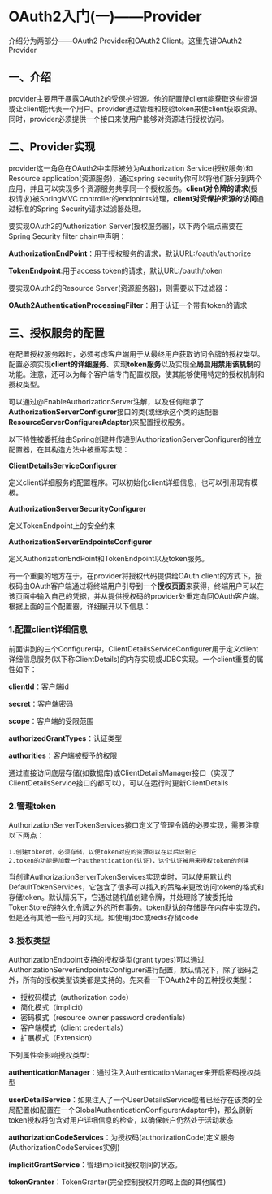 # OAuth2入门(一)——Provider

介绍分为两部分——OAuth2 Provider和OAuth2 Client。这里先讲OAuth2 Provider



## 一、介绍

provider主要用于暴露OAuth2的受保护资源。他的配置使client能获取这些资源 或让client能代表一个用户。provider通过管理和校验token来使client获取资源。同时，provider必须提供一个接口来使用户能够对资源进行授权访问。



## 二、Provider实现

provider这一角色在OAuth2中实际被分为Authorization Service(授权服务)和Resource application(资源服务)，通过spring security你可以将他们拆分到两个应用，并且可以实现多个资源服务共享同一个授权服务。**client对令牌的请求**(授权请求)被SpringMVC controller的endpoints处理，**client对受保护资源的访问**通过标准的Spring Security请求过滤器处理。

要实现OAuth2的Authorization Server(授权服务器)，以下两个端点需要在Spring Security filter chain中声明：

**AuthorizationEndPoint**：用于授权服务的请求，默认URL:/oauth/authorize

**TokenEndpoint**:用于access token的请求，默认URL:/oauth/token



要实现OAuth2的Resource Server(资源服务器)，则需要以下过滤器：

**OAuth2AuthenticationProcessingFilter**：用于认证一个带有token的请求



## 三、授权服务的配置

在配置授权服务器时，必须考虑客户端用于从最终用户获取访问令牌的授权类型。配置必须实现**client的详细服务**、实现**token服务**以及实现全**局启用禁用该机制**的功能。注意，还可以为每个客户端专门配置权限，使其能够使用特定的授权机制和授权类型。

可以通过@EnableAuthorizationServer注解，以及任何继承了****AuthorizationServerConfigurer****接口的类(或继承这个类的适配器****ResourceServerConfigurerAdapter****)来配置授权服务。

以下特性被委托给由Spring创建并传递到AuthorizationServerConfigurer的独立配置器，在其构造方法中被重写实现：

**ClientDetailsServiceConfigurer**

定义client详细服务的配置程序。可以初始化client详细信息，也可以引用现有模板。

**AuthorizationServerSecurityConfigurer**

定义TokenEndpoint上的安全约束

**AuthorizationServerEndpointsConfigurer**

定义AuthorizationEndPoint和TokenEndpoint以及token服务。



有一个重要的地方在于，在provider将授权代码提供给OAuth client的方式下，授权码由OAuth客户端通过将终端用户引导到一个**授权页面**来获得，终端用户可以在该页面中输入自己的凭据，并从提供授权码的provider处重定向回OAuth客户端。根据上面的三个配置器，详细展开以下信息：



### 1.配置client详细信息

前面讲到的三个Configurer中，ClientDetailsServiceConfigurer用于定义client详细信息服务(以下称ClientDetails)的内存实现或JDBC实现。一个client重要的属性如下：

**clientId**：客户端id

**secret**：客户端密码

**scope**：客户端的受限范围

**authorizedGrantTypes**：认证类型

**authorities**：客户端被授予的权限



通过直接访问底层存储(如数据库)或ClientDetailsManager接口（实现了ClientDetailsService接口的都可以），可以在运行时更新ClientDetails



### 2.管理token

AuthorizationServerTokenServices接口定义了管理令牌的必要实现，需要注意以下两点：

```
1.创建token时，必须存储，以便token对应的资源可以在以后识别它
2.token的功能是加载一个authentication(认证)，这个认证被用来授权token的创建
```

当创建AuthorizationServerTokenServices实现类时，可以使用默认的DefaultTokenServices，它包含了很多可以插入的策略来更改访问token的格式和存储token。默认情况下，它通过随机值创建令牌，并处理除了被委托给TokenStore的持久化令牌之外的所有事务。token默认的存储是在内存中实现的，但是还有其他一些可用的实现。如使用jdbc或redis存储code



### 3.授权类型

AuthorizationEndpoint支持的授权类型(grant types)可以通过AuthorizationServerEndpointsConfigurer进行配置，默认情况下，除了密码之外，所有的授权类型该类都是支持的。先来看一下OAuth2中的五种授权类型：

- 授权码模式（authorization code）
- 简化模式（implicit）
- 密码模式（resource owner password credentials）
- 客户端模式（client credentials）
- 扩展模式（Extension）

下列属性会影响授权类型:

**authenticationManager**：通过注入AuthenticationManager来开启密码授权类型

**userDetailService**：如果注入了一个UserDetailsService或者已经存在该类的全局配置(如配置在一个GlobalAuthenticationConfigurerAdapter中)，那么刷新token授权将包含对用户详细信息的检查，以确保帐户仍然处于活动状态

**authorizationCodeServices**：为授权码(authorizationCode)定义服务(AuthorizationCodeServices实例)

**implicitGrantService**：管理implicit授权期间的状态。

**tokenGranter**：TokenGranter(完全控制授权并忽略上面的其他属性)

